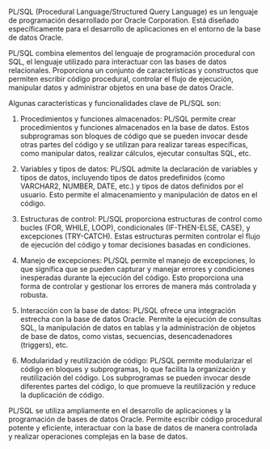 PL/SQL (Procedural Language/Structured Query Language) es un lenguaje de programación desarrollado por Oracle Corporation. Está diseñado específicamente para el desarrollo de aplicaciones en el entorno de la base de datos Oracle.

PL/SQL combina elementos del lenguaje de programación procedural con SQL, el lenguaje utilizado para interactuar con las bases de datos relacionales. Proporciona un conjunto de características y constructos que permiten escribir código procedural, controlar el flujo de ejecución, manipular datos y administrar objetos en una base de datos Oracle.

Algunas características y funcionalidades clave de PL/SQL son:

1. Procedimientos y funciones almacenados: PL/SQL permite crear procedimientos y funciones almacenados en la base de datos. Estos subprogramas son bloques de código que se pueden invocar desde otras partes del código y se utilizan para realizar tareas específicas, como manipular datos, realizar cálculos, ejecutar consultas SQL, etc.
    
2. Variables y tipos de datos: PL/SQL admite la declaración de variables y tipos de datos, incluyendo tipos de datos predefinidos (como VARCHAR2, NUMBER, DATE, etc.) y tipos de datos definidos por el usuario. Esto permite el almacenamiento y manipulación de datos en el código.
    
3. Estructuras de control: PL/SQL proporciona estructuras de control como bucles (FOR, WHILE, LOOP), condicionales (IF-THEN-ELSE, CASE), y excepciones (TRY-CATCH). Estas estructuras permiten controlar el flujo de ejecución del código y tomar decisiones basadas en condiciones.
    
4. Manejo de excepciones: PL/SQL permite el manejo de excepciones, lo que significa que se pueden capturar y manejar errores y condiciones inesperadas durante la ejecución del código. Esto proporciona una forma de controlar y gestionar los errores de manera más controlada y robusta.
    
5. Interacción con la base de datos: PL/SQL ofrece una integración estrecha con la base de datos Oracle. Permite la ejecución de consultas SQL, la manipulación de datos en tablas y la administración de objetos de base de datos, como vistas, secuencias, desencadenadores (triggers), etc.
    
6. Modularidad y reutilización de código: PL/SQL permite modularizar el código en bloques y subprogramas, lo que facilita la organización y reutilización del código. Los subprogramas se pueden invocar desde diferentes partes del código, lo que promueve la reutilización y reduce la duplicación de código.
    

PL/SQL se utiliza ampliamente en el desarrollo de aplicaciones y la programación de bases de datos Oracle. Permite escribir código procedural potente y eficiente, interactuar con la base de datos de manera controlada y realizar operaciones complejas en la base de datos.
